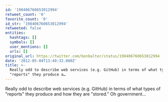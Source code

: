 ```yaml
---
id: '198406760653012994'
retweet_count: '0'
favorite_count: '0'
id_str: '198406760653012994'
retweeted: false
entities:
  hashtags: []
  symbols: []
  user_mentions: []
  urls: []
original_url: https://twitter.com/benbalter/status/198406760653012994
date: '2012-05-04T13:40:32.000Z'
title: >-
  Really odd to describe web services (e.g. GitHub) in terms of what types of
  "reports" they produce a…
---
```


Really odd to describe web services (e.g. GitHub) in terms of what types of "reports" they produce and how they are "stored." Oh government…